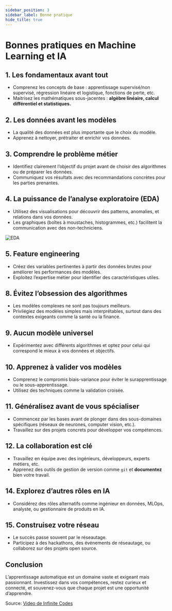 ```yaml
---
sidebar_position: 3
sidebar_label: Bonne pratique
hide_title: true
---
```


# Bonnes pratiques en Machine Learning et IA

## 1. **Les fondamentaux avant tout**
- Comprenez les concepts de base : apprentissage supervisé/non supervisé, régression linéaire et logistique, fonctions de perte, etc.
- Maitrisez les mathématiques sous-jacentes : **algèbre linéaire, calcul différentiel et statistiques.**

## 2. **Les données avant les modèles**
- La qualité des données est plus importante que le choix du modèle.
- Apprenez à nettoyer, prétraiter et enrichir vos données.

## 3. **Comprendre le problème métier**
- Identifiez clairement l’objectif du projet avant de choisir des algorithmes ou de préparer les données.
- Communiquez vos résultats avec des recommandations concrètes pour les parties prenantes.

## 4. **La puissance de l’analyse exploratoire (EDA)**
- Utilisez des visualisations pour découvrir des patterns, anomalies, et relations dans vos données.
- Les graphiques (boîtes à moustaches, histogrammes, etc.) facilitent la communication avec des non-techniciens.

![EDA](https://www.startpage.com/av/proxy-image?piurl=https%3A%2F%2Fthingsolver.com%2Fwp-content%2Fuploads%2FEDA-EDA-deep-dive-2-1024x584.png&sp=1731840910T0858b9d4430d93bf1d54c329bc4d9ce549c5603eab3832c550fb5fb64848b68b)

## 5. **Feature engineering**
- Créez des variables pertinentes à partir des données brutes pour améliorer les performances des modèles.
- Exploitez l’expertise métier pour identifier des caractéristiques utiles.

## 8. **Évitez l’obsession des algorithmes**
- Les modèles complexes ne sont pas toujours meilleurs.
- Privilégiez des modèles simples mais interprétables, surtout dans des contextes exigeants comme la santé ou la finance.

## 9. **Aucun modèle universel**
- Expérimentez avec différents algorithmes et optez pour celui qui correspond le mieux à vos données et objectifs.

## 10. **Apprenez à valider vos modèles**
- Comprenez le compromis biais-variance pour éviter le surapprentissage ou le sous-apprentissage.
- Utilisez des techniques comme la validation croisée.

## 11. **Généralisez avant de vous spécialiser**
- Commencez par les bases avant de plonger dans des sous-domaines spécifiques (réseaux de neurones, computer vision, etc.).
- Travaillez sur des projets concrets pour développer vos compétences.

## 12. **La collaboration est clé**
- Travaillez en équipe avec des ingénieurs, développeurs, experts métiers, etc.
- Apprenez des outils de gestion de version comme `git` et **documentez** bien votre travail.

## 14. **Explorez d’autres rôles en IA**
- Considérez des rôles alternatifs comme ingénieur en données, MLOps, analyste, ou gestionnaire de produits en IA.

## 15. **Construisez votre réseau**
- Le succès passe souvent par le réseautage.
- Participez à des hackathons, des événements de réseautage, ou collaborez sur des projets open source.

## Conclusion
L’apprentissage automatique est un domaine vaste et exigeant mais passionnant. Investissez dans vos compétences, restez curieux et connecté, et souvenez-vous que chaque projet est une opportunité d’apprendre.


Source: [Video de Infinite Codes](https://youtu.be/espQDESe07w)